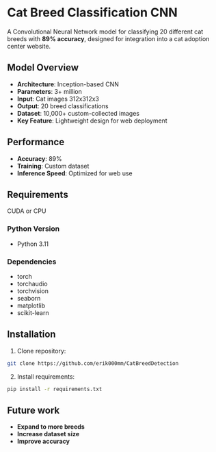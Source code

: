 # Cat Breed Classification CNN

A Convolutional Neural Network model for classifying 20 different cat breeds with **89% accuracy**, designed for integration into a cat adoption center website.

## Model Overview
- **Architecture**: Inception-based CNN
- **Parameters**: 3+ million
- **Input**: Cat images 312x312x3
- **Output**: 20 breed classifications
- **Dataset**: 10,000+ custom-collected images
- **Key Feature**: Lightweight design for web deployment

## Performance
- **Accuracy**: 89%
- **Training**: Custom dataset
- **Inference Speed**: Optimized for web use

## Requirements

CUDA or CPU

### Python Version
- Python 3.11

### Dependencies
- torch
- torchaudio
- torchvision
- seaborn
- matplotlib
- scikit-learn

## Installation
1. Clone repository:
```bash
git clone https://github.com/erik000mm/CatBreedDetection
```

2. Install requirements:
```bash
pip install -r requirements.txt
```

## Future work
- **Expand to more breeds**
- **Increase dataset size**
- **Improve accuracy**